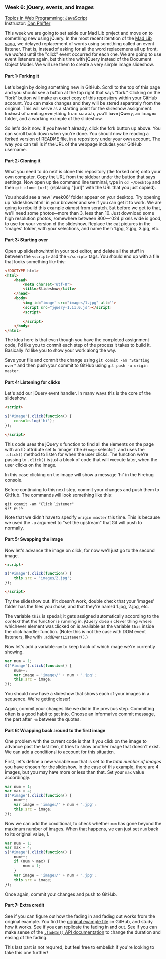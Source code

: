 ### Week 6: jQuery, events, and images

[Topics in Web Programming: JavaScript](https://github.com/ccny-edm/javascript)  
Instructor: [Dan Phiffer](http://phiffer.org/)

This week we are going to set aside our Mad Lib project and move on to something new using jQuery. In the most recent iteration of the [Mad Lib saga](https://github.com/ccny-edm/javascript-week05), we delayed replacement of words using something called an event listener. That is, instead of asking for all the word replacemens all up front, we *waited* until the "click" event occurred for each one. We are going to use event listeners again, but this time with jQuery instead of the Document Object Model. We will use them to create a very simple image slideshow.

#### Part 1: Forking it

Let's begin by doing something new in GitHub. Scroll to the top of this page and you should see a button at the top right that says “fork.” Clicking on the “fork” button will make an exact copy of this repository within your GitHub account. You can make changes and they will be stored separately from the original. This will serve as a starting point for the slideshow assignment. Instead of creating everything from scratch, you’ll have jQuery, an images folder, and a working example of the slideshow.

So let's do it now. If you haven't already, click the fork button up above. You can scroll back down when you're done. You should now be reading a forked version of README file, in a repository under your own account. The way you can tell is if the URL of the webpage includes your GitHub username.

#### Part 2: Cloning it

What you need to do next is clone this repository (the forked one) onto your own computer. Copy the URL from the sidebar under the button that says settings. Now open up the command line terminal, type in `cd ~/Desktop` and then `git clone [url]` (replacing "[url]" with the URL that you just copied).

You should see a new 'week06' folder appear on your desktop. Try opening up 'slideshow.html' in your browser and see if you can get it to work. We are going to rebuild this example *almost* from scratch. But before we get to that, we'll need some photos—more than 3, less than 10. Just download some high resolution photos, somewhere between 800—1024 pixels wide is good, to use for your version of the slideshow. Replace the cat pictures in the 'images' folder, with your selections, and name them 1.jpg, 2.jpg, 3.jpg, etc.

#### Part 3: Starting over

Open up slideshow.html in your text editor, and delete all the stuff in between the `<script>` and the `</script>` tags. You should end up with a file that looks something like this:

```html
<!DOCTYPE html>
<html>
    <head>
        <meta charset="utf-8">
        <title>Slideshow</title>
    </head>
    <body>
        <img id="image" src="images/1.jpg" alt="">
        <script src="jquery-1.11.0.js"></script>
        <script>
        
        </script>
    </body>
</html>
```

The idea here is that even though you have the completed assignment code, I'd like you to commit each step of the process it takes to build it. Basically I'd like you to show your work along the way.

Save your file and commit the change using `git commit -am "Starting over"` and then push your commit to GitHub using `git push -u origin master`.

#### Part 4: Listening for clicks

Let's add our jQuery event handler. In many ways this is the core of the slideshow.

```html
<script>

$('#image').click(function() {
    console.log('hi');
});

</script>
```

This code uses the jQuery `$` function to find all the elements on the page with an ID attribute set to 'image' (the `#image` selector), and uses the `.click()` method to listen for when the user clicks. The function we're passing to `.click()` is just a block of code that will execute later, when the user clicks on the image.

In this case clicking on the image will show a message 'hi' in the Firebug console.

Before continuing to this next step, commit your changes and push them to GitHub. The commands will look something like this:

```
git commit -am "Click listener"
git push
```

Note that we didn't have to specify `origin master` this time. This is because we used the `-u` argument to "set the upstream" that Git will push to normally.

#### Part 5: Swapping the image

Now let's advance the image on click, for now we'll just go to the second image.

```html
<script>

$('#image').click(function() {
    this.src = 'images/2.jpg';
});

</script>
```

Try the slideshow out. If it doesn't work, double check that your 'images' folder has the files you chose, and that they're named 1.jpg, 2.jpg, etc.

The variable `this` is special; it gets assigned automatically according to the *context* that the function is running in. jQuery does a clever thing where whichever element was clicked on is available as the variable `this` inside the click handler function. (Note: this is not the case with DOM event listeners, like with `.addEventListener()`.)

Now let's add a variable `num` to keep track of which image we're currently showing.

```js
var num = 1;
$('#image').click(function() {
    num++;
    var image = 'images/' + num + '.jpg';
    this.src = image;
});
```

You should now have a slideshow that shows each of your images in a sequence. We're getting closer!

Again, commit your changes like we did in the previous step. Committing often is a good habit to get into. Choose an informative commit message, the part after `-m` between the quotes.

#### Part 6: Wrapping back around to the first image

One problem with the current code is that if you click on the image to advance past the last item, it tries to show another image that doesn't exist. We can add a conditional to account for this situation.

First, let's define a new variable `max` that is set to the *total number of images* you have chosen for the slideshow. In the case of this example, there are 4 images, but you may have more or less than that. Set your `max` value accordingly.

```js
var num = 1;
var max = 4;
$('#image').click(function() {
    num++;
    var image = 'images/' + num + '.jpg';
    this.src = image;
});
```

Now we can add the conditional, to check whether `num` has gone beyond the maximum number of images. When that happens, we can just set `num` back to its original value, 1.

```js
var num = 1;
var max = 4;
$('#image').click(function() {
    num++;
    if (num > max) {
        num = 1;
    }
    var image = 'images/' + num + '.jpg';
    this.src = image;
});
```

Once again, commit your changes and push to GitHub.

#### Part 7: Extra credit

See if you can figure out how the fading in and fading out works from the original example. You find the [original example file](https://github.com/ccny-edm/javascript-week06/blob/master/slideshow.html) on GitHub, and study how it works. See if you can replicate the fading in and out. See if you can make sense of the [`.fadeIn()` API documentation](http://api.jquery.com/fadein/) to change the duration and easing of the fading.

This last part is not required, but feel free to embelish if you're looking to take this one further!

